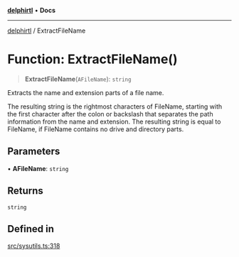 [**delphirtl**](../README.md) • **Docs**

***

[delphirtl](../globals.md) / ExtractFileName

# Function: ExtractFileName()

> **ExtractFileName**(`AFileName`): `string`

Extracts the name and extension parts of a file name.

The resulting string is the rightmost characters of FileName, starting with the first character after
 the colon or backslash that separates the path information from the name and extension. The resulting 
string is equal to FileName, if FileName contains no drive and directory parts.

## Parameters

• **AFileName**: `string`

## Returns

`string`

## Defined in

[src/sysutils.ts:318](https://github.com/chuacw/delphirtl/blob/7ea4891110a48e6aa35744474c09ae59d2a501a7/src/sysutils.ts#L318)
